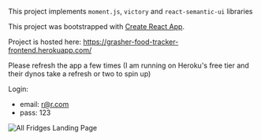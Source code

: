 This project implements `moment.js`, `victory` and `react-semantic-ui` libraries

This project was bootstrapped with [Create React App](https://github.com/facebook/create-react-app).

Project is hosted here:
https://grasher-food-tracker-frontend.herokuapp.com/

Please refresh the app a few times (I am running on Heroku's free tier and their dynos take a refresh or two to spin up)

Login: 
  - email:  r@r.com
  - pass:   123

![All Fridges Landing Page](https://flic.kr/p/2iBSFgZ)
